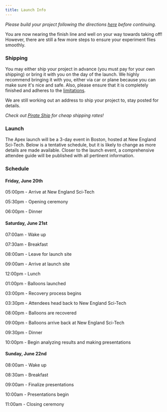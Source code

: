 ```yaml
---
title: Launch Info
---
```


_Please build your project following the directions [here](/resources/building)
before continuing._

You are now nearing the finish line and well on your way towards taking off!
However, there are still a few more steps to ensure your experiment flies
smoothly.

### Shipping

You may either ship your project in advance (you must pay for your own shipping)
or bring it with you on the day of the launch. We highly recommend bringing it with you, either via car or plane because you can make sure it's nice and safe. Also, please ensure that it is completely finished and adheres to the [limitations](/resources/limitations).

We are still working out an address to ship your project to, stay posted for details. 

_Check out [Pirate Ship](https://www.pirateship.com/) for cheap shipping rates!_

### Launch

The Apex launch will be a 3-day event in Boston, hosted at New England Sci-Tech.
Below is a tentative schedule, but it is likely to change as more details are
made available. Closer to the launch event, a comprehensive attendee guide will
be published with all pertinent information.

### Schedule

#### Friday, June 20th

05:00pm - Arrive at New England Sci-Tech

05:30pm - Opening ceremony

06:00pm - Dinner

#### Saturday, June 21st

07:00am - Wake up

07:30am - Breakfast

08:00am - Leave for launch site

09:00am - Arrive at launch site

12:00pm - Lunch

01:00pm - Balloons launched

03:00pm - Recovery process begins

03:30pm - Attendees head back to New England Sci-Tech

08:00pm - Balloons are recovered

09:00pm - Balloons arrive back at New England Sci-Tech

09:30pm - Dinner

10:00pm - Begin analyzing results and making
presentations

#### Sunday, June 22nd

08:00am - Wake up

08:30am - Breakfast

09:00am - Finalize presentations

10:00am - Presentations begin

11:00am - Closing ceremony
